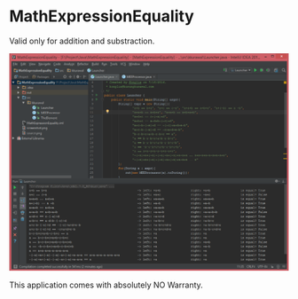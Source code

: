 # MathExpressionEquality

Valid only for addition and substraction.

![alt tag](https://github.com/konglie/MathExpressionEquality/blob/master/screenshot-2.png?raw=true)

This application comes with absolutely NO Warranty.
